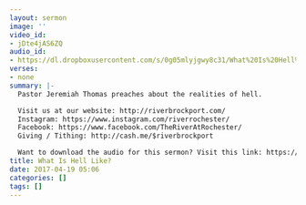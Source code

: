 ```yaml
---
layout: sermon
image: ''
video_id:
- jDte4jAS6ZQ
audio_id:
- https://dl.dropboxusercontent.com/s/0g05mlyjgwy8c31/What%20Is%20Hell%20Like.mp3?dl=0
verses:
- none
summary: |-
  Pastor Jeremiah Thomas preaches about the realities of hell.

  Visit us at our website: http://riverbrockport.com/
  Instagram: https://www.instagram.com/riverrochester/
  Facebook: https://www.facebook.com/TheRiverAtRochester/
  Giving / Tithing: http://cash.me/$riverbrockport

  Want to download the audio for this sermon? Visit this link: https://riverbrockport.com/sermons/hell-is-real and follow the instructions
title: What Is Hell Like?
date: 2017-04-19 05:06
categories: []
tags: []
---
```

